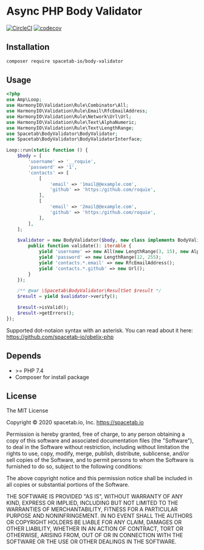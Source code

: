 Async PHP Body Validator 
========================

[![CircleCI](https://circleci.com/gh/spacetab-io/body-validator-php/tree/master.svg?style=svg)](https://circleci.com/gh/spacetab-io/body-validator-php/tree/master)
[![codecov](https://codecov.io/gh/spacetab-io/body-validator-php/branch/master/graph/badge.svg)](https://codecov.io/gh/spacetab-io/body-validator-php)

## Installation

```bash
composer require spacetab-io/body-validator
```

## Usage

```php
<?php
use Amp\Loop;
use HarmonyIO\Validation\Rule\Combinator\All;
use HarmonyIO\Validation\Rule\Email\RfcEmailAddress;
use HarmonyIO\Validation\Rule\Network\Url\Url;
use HarmonyIO\Validation\Rule\Text\AlphaNumeric;
use HarmonyIO\Validation\Rule\Text\LengthRange;
use Spacetab\BodyValidator\BodyValidator;
use Spacetab\BodyValidator\BodyValidatorInterface;

Loop::run(static function () {
    $body = [
        'username' => '__roquie',
        'password' => '1',
        'contacts' => [
            [
                'email' => '1mail@@example.com',
                'github' => 'https:/github.com/roquie',
            ],
            [
                'email' => '2mail@@example.com',
                'github' => 'https:/github.com/roquie',
            ],
        ],
    ];

    $validator = new BodyValidator($body, new class implements BodyValidatorInterface {
        public function validate(): iterable {
            yield 'username' => new All(new LengthRange(3, 15), new AlphaNumeric());
            yield 'password' => new LengthRange(12, 255);
            yield 'contacts.*.email' => new RfcEmailAddress();
            yield 'contacts.*.github' => new Url();
        }
    });

    /** @var \Spacetab\BodyValidator\ResultSet $result */
    $result = yield $validator->verify();

    $result->isValid();
    $result->getErrors();
});
```

Supported dot-notaion syntax with an asterisk. You can read about it here: https://github.com/spacetab-io/obelix-php

## Depends

* \>= PHP 7.4
* Composer for install package

## License

The MIT License

Copyright © 2020 spacetab.io, Inc. https://spacetab.io

Permission is hereby granted, free of charge, to any person obtaining a copy
of this software and associated documentation files (the "Software"), to deal
in the Software without restriction, including without limitation the rights
to use, copy, modify, merge, publish, distribute, sublicense, and/or sell
copies of the Software, and to permit persons to whom the Software is
furnished to do so, subject to the following conditions:

The above copyright notice and this permission notice shall be included in
all copies or substantial portions of the Software.

THE SOFTWARE IS PROVIDED "AS IS", WITHOUT WARRANTY OF ANY KIND, EXPRESS OR
IMPLIED, INCLUDING BUT NOT LIMITED TO THE WARRANTIES OF MERCHANTABILITY,
FITNESS FOR A PARTICULAR PURPOSE AND NONINFRINGEMENT. IN NO EVENT SHALL THE
AUTHORS OR COPYRIGHT HOLDERS BE LIABLE FOR ANY CLAIM, DAMAGES OR OTHER
LIABILITY, WHETHER IN AN ACTION OF CONTRACT, TORT OR OTHERWISE, ARISING FROM,
OUT OF OR IN CONNECTION WITH THE SOFTWARE OR THE USE OR OTHER DEALINGS IN
THE SOFTWARE.

